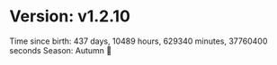 # Version: v1.2.10
Time since birth: 437 days, 10489 hours, 629340 minutes, 37760400 seconds
Season: Autumn 🍁
